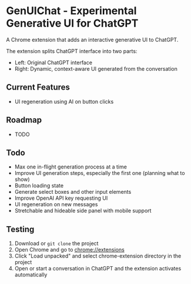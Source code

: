 # GenUIChat - Experimental Generative UI for ChatGPT

A Chrome extension that adds an interactive generative UI to ChatGPT.

The extension splits ChatGPT interface into two parts:
- Left: Original ChatGPT interface
- Right: Dynamic, context-aware UI generated from the conversation

## Current Features
- UI regeneration using AI on button clicks

## Roadmap
- TODO

## Todo
- Max one in-flight generation process at a time
- Improve UI generation steps, especially the first one (planning what to show)
- Button loading state
- Generate select boxes and other input elements
- Improve OpenAI API key requesting UI
- UI regeneration on new messages
- Stretchable and hideable side panel with mobile support

## Testing
1. Download or `git clone` the project
2. Open Chrome and go to [chrome://extensions](chrome://extensions)
3. Click "Load unpacked" and select chrome-extension directory in the project
4. Open or start a conversation in ChatGPT and the extension activates automatically
